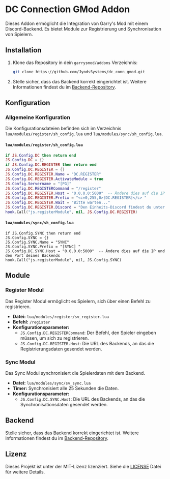 # DC Connection GMod Addon

Dieses Addon ermöglicht die Integration von Garry's Mod mit einem Discord-Backend. Es bietet Module zur Registrierung und Synchronisation von Spielern.

## Installation

1. Klone das Repository in dein `garrysmod/addons` Verzeichnis:
    ```sh
    git clone https://github.com/JyodsSystems/dc_conn_gmod.git
    ```

2. Stelle sicher, dass das Backend korrekt eingerichtet ist. Weitere Informationen findest du im [Backend-Repository](https://github.com/JyodsSystems/dc_conn_backend).

## Konfiguration

### Allgemeine Konfiguration

Die Konfigurationsdateien befinden sich im Verzeichnis `lua/modules/register/sh_config.lua` und `lua/modules/sync/sh_config.lua`.

#### `lua/modules/register/sh_config.lua`

```lua
if JS.Config.DC then return end
JS.Config.DC = {}
if JS.Config.DC.REGISTER then return end
JS.Config.DC.REGISTER = {}
JS.Config.DC.REGISTER.Name = "DC.REGISTER"
JS.Config.DC.REGISTER.ActivateModule = true
JS.Config.Servername = "[PG]"
JS.Config.DC.REGISTERCommand = "/register"
JS.Config.DC.REGISTER.Host = "0.0.0.0:5000"  -- Ändere dies auf die IP und den Port deines Backends
JS.Config.DC.REGISTER.Prefix = "<c=0,255,0>[DC.REGISTER]</c> "
JS.Config.DC.REGISTER.Wait = "Bitte warten..."
JS.Config.DC.REGISTER.Discord = "Den Einheits-Discord findest du unter: <url>https://discord.gg/zC7NFDKxys</url>"
hook.Call("js.registerModule", nil, JS.Config.DC.REGISTER)
```


#### `lua/modules/sync/sh_config.lua`

```
if JS.Config.SYNC then return end
JS.Config.SYNC = {}
JS.Config.SYNC.Name = "SYNC"
JS.Config.SYNC.Prefix = "[SYNC] "
JS.Config.DC.SYNC.Host = "0.0.0.0:5000"  -- Ändere dies auf die IP und den Port deines Backends
hook.Call("js.registerModule", nil, JS.Config.SYNC)
```

## Module

### Register Modul

Das Register Modul ermöglicht es Spielern, sich über einen Befehl zu registrieren.

- **Datei:** `lua/modules/register/sv_register.lua`
- **Befehl:** `/register`
- **Konfigurationsparameter:**
  - `JS.Config.DC.REGISTERCommand`: Der Befehl, den Spieler eingeben müssen, um sich zu registrieren.
  - `JS.Config.DC.REGISTER.Host`: Die URL des Backends, an das die Registrierungsdaten gesendet werden.

### Sync Modul

Das Sync Modul synchronisiert die Spielerdaten mit dem Backend.

- **Datei:** `lua/modules/sync/sv_sync.lua`
- **Timer:** Synchronisiert alle 25 Sekunden die Daten.
- **Konfigurationsparameter:**
  - `JS.Config.DC.SYNC.Host`: Die URL des Backends, an das die Synchronisationsdaten gesendet werden.

## Backend

Stelle sicher, dass das Backend korrekt eingerichtet ist. Weitere Informationen findest du im [Backend-Repository](https://github.com/JyodsSystems/dc_conn_backend).

## Lizenz

Dieses Projekt ist unter der MIT-Lizenz lizenziert. Siehe die [LICENSE](LICENSE) Datei für weitere Details.